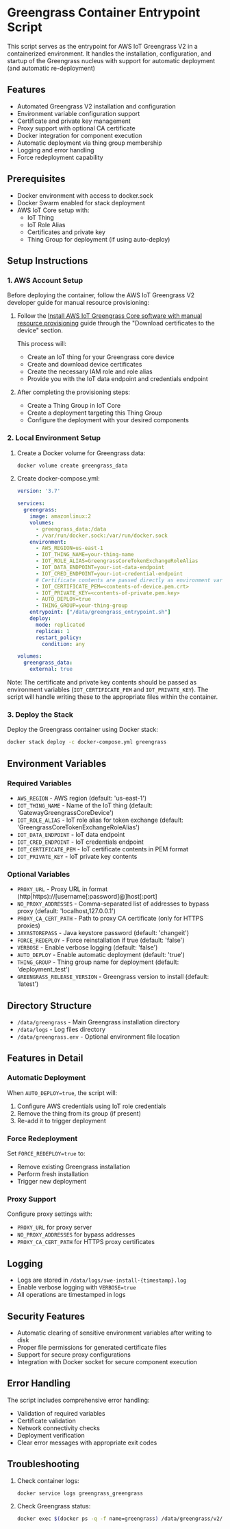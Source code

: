 # Greengrass Container Entrypoint Script

This script serves as the entrypoint for AWS IoT Greengrass V2 in a containerized environment. It handles the installation, configuration, and startup of the Greengrass nucleus with support for automatic deployment (and automatic re-deployment)

## Features

- Automated Greengrass V2 installation and configuration
- Environment variable configuration support
- Certificate and private key management
- Proxy support with optional CA certificate
- Docker integration for component execution
- Automatic deployment via thing group membership
- Logging and error handling
- Force redeployment capability

## Prerequisites

- Docker environment with access to docker.sock
- Docker Swarm enabled for stack deployment
- AWS IoT Core setup with:
  - IoT Thing
  - IoT Role Alias
  - Certificates and private key
  - Thing Group for deployment (if using auto-deploy)

## Setup Instructions

### 1. AWS Account Setup

Before deploying the container, follow the AWS IoT Greengrass V2 developer guide for manual resource provisioning:

1. Follow the [Install AWS IoT Greengrass Core software with manual resource provisioning](https://docs.aws.amazon.com/greengrass/v2/developerguide/manual-installation.html) guide through the "Download certificates to the device" section.
   
   This process will:
   - Create an IoT thing for your Greengrass core device
   - Create and download device certificates
   - Create the necessary IAM role and role alias
   - Provide you with the IoT data endpoint and credentials endpoint

2. After completing the provisioning steps:
   - Create a Thing Group in IoT Core
   - Create a deployment targeting this Thing Group
   - Configure the deployment with your desired components

### 2. Local Environment Setup

1. Create a Docker volume for Greengrass data:
   ```bash
   docker volume create greengrass_data
   ```

2. Create docker-compose.yml:
   ```yaml
   version: '3.7'
   
   services:
     greengrass:
       image: amazonlinux:2
       volumes:
         - greengrass_data:/data
         - /var/run/docker.sock:/var/run/docker.sock
       environment:
         - AWS_REGION=us-east-1
         - IOT_THING_NAME=your-thing-name
         - IOT_ROLE_ALIAS=GreengrassCoreTokenExchangeRoleAlias
         - IOT_DATA_ENDPOINT=your-iot-data-endpoint
         - IOT_CRED_ENDPOINT=your-iot-credential-endpoint
         # Certificate contents are passed directly as environment variables
         - IOT_CERTIFICATE_PEM=<contents-of-device.pem.crt>
         - IOT_PRIVATE_KEY=<contents-of-private.pem.key>
         - AUTO_DEPLOY=true
         - THING_GROUP=your-thing-group
       entrypoint: ["/data/greengrass_entrypoint.sh"]
       deploy:
         mode: replicated
         replicas: 1
         restart_policy:
           condition: any
   
   volumes:
     greengrass_data:
       external: true
   ```

Note: The certificate and private key contents should be passed as environment variables (`IOT_CERTIFICATE_PEM` and `IOT_PRIVATE_KEY`). The script will handle writing these to the appropriate files within the container.

### 3. Deploy the Stack

Deploy the Greengrass container using Docker stack:
```bash
docker stack deploy -c docker-compose.yml greengrass
```

## Environment Variables

### Required Variables
- `AWS_REGION` - AWS region (default: 'us-east-1')
- `IOT_THING_NAME` - Name of the IoT thing (default: 'GatewayGreengrassCoreDevice')
- `IOT_ROLE_ALIAS` - IoT role alias for token exchange (default: 'GreengrassCoreTokenExchangeRoleAlias')
- `IOT_DATA_ENDPOINT` - IoT data endpoint
- `IOT_CRED_ENDPOINT` - IoT credentials endpoint
- `IOT_CERTIFICATE_PEM` - IoT certificate contents in PEM format
- `IOT_PRIVATE_KEY` - IoT private key contents

### Optional Variables
- `PROXY_URL` - Proxy URL in format (http|https)://[username[:password]@]host[:port]
- `NO_PROXY_ADDRESSES` - Comma-separated list of addresses to bypass proxy (default: 'localhost,127.0.0.1')
- `PROXY_CA_CERT_PATH` - Path to proxy CA certificate (only for HTTPS proxies)
- `JAVASTOREPASS` - Java keystore password (default: 'changeit')
- `FORCE_REDEPLOY` - Force reinstallation if true (default: 'false')
- `VERBOSE` - Enable verbose logging (default: 'false')
- `AUTO_DEPLOY` - Enable automatic deployment (default: 'true')
- `THING_GROUP` - Thing group name for deployment (default: 'deployment_test')
- `GREENGRASS_RELEASE_VERSION` - Greengrass version to install (default: 'latest')

## Directory Structure

- `/data/greengrass` - Main Greengrass installation directory
- `/data/logs` - Log files directory
- `/data/greengrass.env` - Optional environment file location

## Features in Detail

### Automatic Deployment
When `AUTO_DEPLOY=true`, the script will:
1. Configure AWS credentials using IoT role credentials
2. Remove the thing from its group (if present)
3. Re-add it to trigger deployment

### Force Redeployment
Set `FORCE_REDEPLOY=true` to:
- Remove existing Greengrass installation
- Perform fresh installation
- Trigger new deployment

### Proxy Support
Configure proxy settings with:
- `PROXY_URL` for proxy server
- `NO_PROXY_ADDRESSES` for bypass addresses
- `PROXY_CA_CERT_PATH` for HTTPS proxy certificates

## Logging

- Logs are stored in `/data/logs/swe-install-{timestamp}.log`
- Enable verbose logging with `VERBOSE=true`
- All operations are timestamped in logs

## Security Features

- Automatic clearing of sensitive environment variables after writing to disk
- Proper file permissions for generated certificate files
- Support for secure proxy configurations
- Integration with Docker socket for secure component execution

## Error Handling

The script includes comprehensive error handling:
- Validation of required variables
- Certificate validation
- Network connectivity checks
- Deployment verification
- Clear error messages with appropriate exit codes

## Troubleshooting

1. Check container logs:
   ```bash
   docker service logs greengrass_greengrass
   ```

2. Check Greengrass status:
   ```bash
   docker exec $(docker ps -q -f name=greengrass) /data/greengrass/v2/alts/current/distro/bin/loader status
   ```
